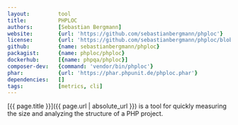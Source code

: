 ```yaml
---
layout:         tool
title:          PHPLOC
authors:        [Sebastian Bergmann]
website:        {url: 'https://github.com/sebastianbergmann/phploc'}
license:        {url: 'https://github.com/sebastianbergmann/phploc/blob/master/LICENSE', label: 'BSD 3-clause "New" or "Revised" License'}
github:         {name: sebastianbergmann/phploc}
packagist:      {name: phploc/phploc}               
dockerhub:      [{name: phpqa/phploc}]     
composer-dev:   {command: 'vendor/bin/phploc'}
phar:           {url: 'https://phar.phpunit.de/phploc.phar'}
dependencies:   []
tags:           [metrics, cli] 
---
```


[{{ page.title }}]({{ page.url | absolute_url }}) is a tool for quickly measuring the size and analyzing the structure of a PHP project.

<!--more--> 

